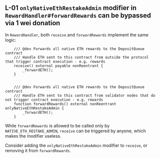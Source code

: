 ## L-01 `onlyNativeEthRestakeAdmin` modifier in `RewardHandler#forwardRewards` can be bypassed via 1 wei donation

In `RewardHandler`, both `receive` and `forwardRewards` implement the same logic:
```solidity
    /// @dev Forwards all native ETH rewards to the DepositQueue contract
    /// Handle ETH sent to this contract from outside the protocol that trigger contract execution - e.g. rewards
    receive() external payable nonReentrant {
        _forwardETH();
    }


    /// @dev Forwards all native ETH rewards to the DepositQueue contract
    /// Handle ETH sent to this contract from validator nodes that do not trigger contract execution - e.g. rewards
    function forwardRewards() external nonReentrant onlyNativeEthRestakeAdmin {
        _forwardETH();
    }
```
While `forwardRewards` is allowed to be called only by `NATIVE_ETH_RESTAKE_ADMIN`, `receive` can be triggered by anyone, which makes the modifier useless.

Consider adding the `onlyNativeEthRestakeAdmin` modifier to `receive`, or removing it from `forwardRewards`.